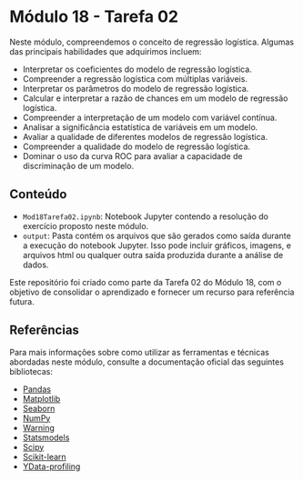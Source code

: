 # Módulo 18 - Tarefa 02

Neste módulo, compreendemos o conceito de regressão logística. Algumas das principais habilidades que adquirimos incluem:
- Interpretar os coeficientes do modelo de regressão logística.
- Compreender a regressão logística com múltiplas variáveis.
- Interpretar os parâmetros do modelo de regressão logística.
- Calcular e interpretar a razão de chances em um modelo de regressão logística.
- Compreender a interpretação de um modelo com variável contínua.
- Analisar a significância estatística de variáveis em um modelo.
- Avaliar a qualidade de diferentes modelos de regressão logística.
- Compreender a qualidade do modelo de regressão logística.
- Dominar o uso da curva ROC para avaliar a capacidade de discriminação de um modelo.

## Conteúdo

- `Mod18Tarefa02.ipynb`: Notebook Jupyter contendo a resolução do exercício proposto neste módulo.
- `output`: Pasta contém os arquivos que são gerados como saída durante a execução do notebook Jupyter. Isso pode incluir gráficos, imagens, e arquivos html ou qualquer outra saída produzida durante a análise de dados.

Este repositório foi criado como parte da Tarefa 02 do Módulo 18, com o objetivo de consolidar o aprendizado e fornecer um recurso para referência futura.

## Referências

Para mais informações sobre como utilizar as ferramentas e técnicas abordadas neste módulo, consulte a documentação oficial das seguintes bibliotecas:

- [Pandas](https://pandas.pydata.org/docs/)
- [Matplotlib](https://matplotlib.org/stable/contents.html)
- [Seaborn](https://seaborn.pydata.org/tutorial.html)
- [NumPy](https://numpy.org/doc/)
- [Warning ](https://docs.python.org/3/library/warnings.html)
- [Statsmodels](https://www.statsmodels.org/stable/api.html)
- [Scipy](https://docs.scipy.org/doc/scipy/reference/stats.html)
- [Scikit-learn](https://scikit-learn.org/stable/)
- [YData-profiling](https://docs.profiling.ydata.ai/latest/)
